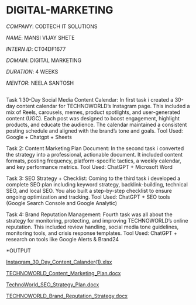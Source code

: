 # DIGITAL-MARKETING

*COMPANY*: CODTECH IT SOLUTIONS

*NAME*: MANSI VIJAY SHETE

*INTERN ID*: CT04DF1677

*DOMAIN*: DIGITAL  MARKETING

*DURATION*: 4 WEEKS

*MENTOR*: NEELA SANTOSH

## 
Task 1:30-Day Social Media Content Calendar:
In first task i created a 30-day content calendar for TECHNOWORLD’s Instagram page. This included a mix of Reels, carousels, memes, product spotlights, and user-generated content (UGC). Each post was designed to boost engagement, highlight products, and educate the audience. The calendar maintained a consistent posting schedule and aligned with the brand’s tone and goals.
Tool Used: Google + Chatgpt + Sheets

Task 2: Content Marketing Plan Document: 
In the  second task i converted the strategy into a professional, actionable document. It included content formats, posting frequency, platform-specific tactics, a weekly calendar, and key performance metrics.
Tool Used: ChatGPT + Microsoft Word

Task 3: SEO Strategy + Checklist:
Coming to the third task i developed a complete SEO plan including keyword strategy, backlink-building, technical SEO, and local SEO. You also built a step-by-step checklist to ensure ongoing optimization and tracking.
Tool Used: ChatGPT + SEO tools (Google Search Console and Google Analytic)

Task 4: Brand Reputation Management:
Fourth task was all about the strategy for monitoring, protecting, and improving TECHNOWORLD’s online reputation. This included review handling, social media tone guidelines, monitoring tools, and crisis response templates.
Tool Used: ChatGPT + research on tools like Google Alerts & Brand24

*OUTPUT

[Instagram_30_Day_Content_Calander(1).xlsx](https://github.com/user-attachments/files/20555768/Instagram_30_Day_Content_Calander.1.xlsx)

[TECHNOWORLD_Content_Marketing_Plan.docx](https://github.com/user-attachments/files/20555823/TECHNOWORLD_Content_Marketing_Plan.docx)

[TechnoWorld_SEO_Strategy_Plan.docx](https://github.com/user-attachments/files/20555834/TechnoWorld_SEO_Strategy_Plan.docx)

[TECHNOWORLD_Brand_Reputation_Strategy.docx](https://github.com/user-attachments/files/20593479/TECHNOWORLD_Brand_Reputation_Strategy.docx)



